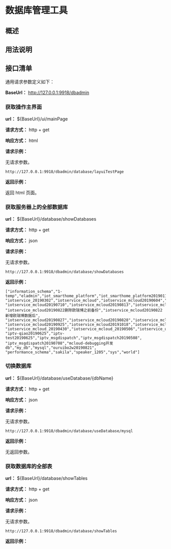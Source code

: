# 数据库管理工具

## 概述


## 用法说明


## 接口清单

通用请求参数定义如下：

**BaseUrl：** http://127.0.0.1:9918/dbadmin

### 获取操作主界面

**url：** ${BaseUrl}/ui/mainPage

**请求方式：** http + get  

**响应方式：** html

**请求示例：**

无请求参数。
```
http://127.0.0.1:9918/dbadmin/database/layuiTestPage
```

**返回示例：**

返回 html 页面。

### 获取服务器上的全部数据库

**url：** ${BaseUrl}/database/showDatabases

**请求方式：** http + get  

**响应方式：** json

**请求示例：**

无请求参数。
```
http://127.0.0.1:9918/dbadmin/database/showDatabases
```

**返回示例：**

```
["information_schema","1-temp","eladmin","iot_smarthome_platform","iot_smarthome_platform20190115",
"iotservice_20190302","iotservice_mcloud","iotservice_mcloud20190604","iotservice_mcloud20190701",
"iotservice_mcloud20190710","iotservice_mcloud20190813","iotservice_mcloud20190820",
"iotservice_mcloud20190822删除欧瑞博之前备份","iotservice_mcloud20190822新增欧瑞博数据后",
"iotservice_mcloud20190827","iotservice_mcloud20190828","iotservice_mcloud20190920",
"iotservice_mcloud20190925","iotservice_mcloud20191018","iotservice_mcloud_20190321",
"iotservice_mcloud_20190430","iotservice_mcloud_20190506","iotservice_user_20180612","iotservice_user_test",
"iptv-qiao20190625","iptv-test20190625","iptv_msgdispatch","iptv_msgdispatch20190508",
"iptv_msgdispatch20190708","mcloud-debugging开发db","my_db","mysql","ouruibo2w20190821",
"performance_schema","sakila","speaker_1205","sys","world"]
```

### 切换数据库

**url：** ${BaseUrl}/database/useDatabase/{dbName}

**请求方式：** http + get  

**响应方式：** json

**请求示例：**

无请求参数。
```
http://127.0.0.1:9918/dbadmin/database/useDatabase/mysql
```

**返回示例：**

无返回参数。

### 获取数据库的全部表

**url：** ${BaseUrl}/database/showTables

**请求方式：** http + get  

**响应方式：** json

**请求示例：**

无请求参数。
```
http://127.0.0.1:9918/dbadmin/database/showTables
```

**返回示例：**

```

```




